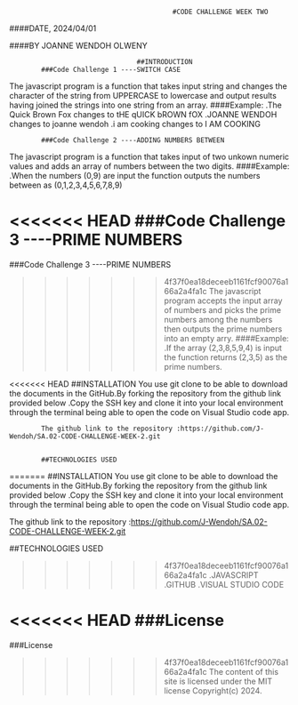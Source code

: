                                              #CODE CHALLENGE WEEK TWO


####DATE, 2024/04/01

####BY JOANNE WENDOH OLWENY

                                    ##INTRODUCTION
            ###Code Challenge 1 ----SWITCH CASE
The javascript program is a function that takes input string and changes the character of the string from UPPERCASE to lowercase and output results having joined the strings into one string from an array.
            ####Example:
                        .The Quick Brown Fox changes to tHE qUICK bROWN fOX
                        .JOANNE WENDOH changes to joanne wendoh
                        .i am cooking changes to I AM COOKING
            


            ###Code Challenge 2 ----ADDING NUMBERS BETWEEN
The javascript program is a function that takes input of two unkown numeric values and adds an array of numbers between the two digits.
            ####Example:
                        .When the numbers (0,9) are input the function outputs the numbers between as (0,1,2,3,4,5,6,7,8,9)

<<<<<<< HEAD
            ###Code Challenge 3 ----PRIME NUMBERS
=======
  ###Code Challenge 3 ----PRIME NUMBERS
>>>>>>> 4f37f0ea18deceeb1161fcf90076a166a2a4fa1c
The javascript program accepts the input array of numbers and picks the prime numbers among the numbers then outputs the prime numbers into an empty arry.
            ####Example:
                        .If the array (2,3,8,5,9,4) is input the function returns (2,3,5) as the prime numbers.

<<<<<<< HEAD
                                    ##INSTALLATION
            You use git clone to be able to download the documents in the GitHub.By forking the repository from the github link provided below .Copy the SSH key and clone it into your local environment through the terminal being able to open the code on Visual Studio code app.

            The github link to the repository :https://github.com/J-Wendoh/SA.02-CODE-CHALLENGE-WEEK-2.git


            ##TECHNOLOGIES USED
=======
    ##INSTALLATION
  You use git clone to be able to download the documents in the GitHub.By forking the repository from the github link provided below .Copy the SSH key and clone it into your local environment through the terminal being able to open the code on Visual Studio code app.

  The github link to the repository :https://github.com/J-Wendoh/SA.02-CODE-CHALLENGE-WEEK-2.git

  ##TECHNOLOGIES USED
>>>>>>> 4f37f0ea18deceeb1161fcf90076a166a2a4fa1c
               .JAVASCRIPT
               .GITHUB
               .VISUAL STUDIO CODE

<<<<<<< HEAD
               ###License
=======
   ###License
>>>>>>> 4f37f0ea18deceeb1161fcf90076a166a2a4fa1c
               The content of this site is licensed under the MIT license Copyright(c) 2024.


